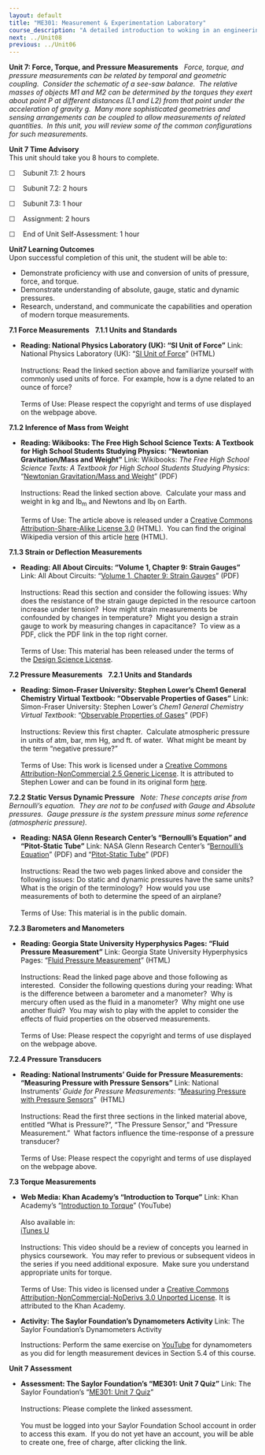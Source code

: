 ```yaml
---
layout: default
title: "ME301: Measurement & Experimentation Laboratory"
course_description: "A detailed introduction to woking in an engineering lab. Topics include scientific notation and statistics, with particular emphasis on graphical data representation, electrical measurements, computer aided data acquisition, mass, time, force, temperature, and displacement."
next: ../Unit08
previous: ../Unit06
---
```

**Unit 7: Force, Torque, and Pressure Measurements** <span
id="7"></span> 
*Force, torque, and pressure measurements can be related by temporal and
geometric coupling.  Consider the schematic of a see-saw balance.*  *The
relative masses of objects M1 and M2 can be determined by the torques
they exert about point P at different distances (L1 and L2) from that
point under the acceleration of gravity g.  Many more sophisticated
geometries and sensing arrangements can be coupled to allow measurements
of related quantities.  In this unit, you will review some of the common
configurations for such measurements.*

**Unit 7 Time Advisory**  
This unit should take you 8 hours to complete.  
  
 <span class="Apple-style-span" style="line-height: normal; ">☐  
 </span><span class="Apple-style-span"
style="line-height: normal; ">Subunit 7.1: 2 hours</span>  
  
 <span class="Apple-style-span" style="line-height: normal; ">☐  
 Subunit 7.2: 2 hours</span>  
  
 <span class="Apple-style-span" style="line-height: normal; ">☐  
 Subunit 7.3: 1 hour</span>

☐    Assignment: 2 hours

<span class="Apple-style-span" style="line-height: normal; ">☐    End of
Unit Self-Assessment: 1 hour</span>

**Unit7 Learning Outcomes**  
Upon successful completion of this unit, the student will be able to:

-   Demonstrate proficiency with use and conversion of units of
    pressure, force, and torque.
-   Demonstrate understanding of absolute, gauge, static and dynamic
    pressures.
-   Research, understand, and communicate the capabilities and operation
    of modern torque measurements.

**7.1 Force Measurements** <span id="7.1"></span> 
**7.1.1 Units and Standards** <span id="7.1.1"></span> 
-   **Reading: National Physics Laboratory (UK): “SI Unit of Force”**
    Link: National Physics Laboratory (UK): “[SI Unit of
    Force](http://www.npl.co.uk/reference/faqs/si-unit-of-force)”
    (HTML)  
                                      
     Instructions: Read the linked section above and familiarize
    yourself with commonly used units of force.  For example, how is a
    dyne related to an ounce of force?  
        
     Terms of Use: Please respect the copyright and terms of use
    displayed on the webpage above.

**7.1.2 Inference of Mass from Weight** <span id="7.1.2"></span> 
-   **Reading: Wikibooks: The Free High School Science Texts: A Textbook
    for High School Students Studying Physics: “Newtonian
    Gravitation/Mass and Weight”**
    Link: Wikibooks: *The Free High School Science Texts: A Textbook for
    High School Students Studying Physics*: “[Newtonian Gravitation/Mass
    and
    Weight](https://resources.saylor.org/archived/wp-content/uploads/2011/07/ME301-7.1.2.pdf)”
    (PDF)  
        
     Instructions: Read the linked section above.  Calculate your mass
    and weight in kg and lb<sub>m</sub> and Newtons and lb<sub>f</sub>
    on Earth.  
        
     Terms of Use: The article above is released under a [Creative
    Commons Attribution-Share-Alike License
    3.0](http://creativecommons.org/licenses/by-sa/3.0/) (HTML).  You
    can find the original Wikipedia version of this
    article [here](http://en.wikibooks.org/wiki/FHSST_Physics/Newtonian_Gravitation/Mass_and_Weight) (HTML).

**7.1.3 Strain or Deflection Measurements** <span id="7.1.3"></span> 
-   **Reading: All About Circuits: “Volume 1, Chapter 9: Strain
    Gauges”**
    Link: All About Circuits: “[Volume 1, Chapter 9: Strain
    Gauges](https://resources.saylor.org/archived/wp-content/uploads/2011/07/ME301-1.1.1.pdf)”
    (PDF)  
        
     Instructions: Read this section and consider the following issues:
    Why does the resistance of the strain gauge depicted in the resource
    cartoon increase under tension?  How might strain measurements be
    confounded by changes in temperature?  Might you design a strain
    gauge to work by measuring changes in capacitance?  To view as a
    PDF, click the PDF link in the top right corner.  
        
     Terms of Use: This material has been released under the terms of
    the [Design Science
    License](http://www.allaboutcircuits.com/l_dsl.html).  

**7.2 Pressure Measurements** <span id="7.2"></span> 
**7.2.1 Units and Standards** <span id="7.2.1"></span> 
-   **Reading: Simon-Fraser University: Stephen Lower’s Chem1 General
    Chemistry Virtual Textbook: “Observable Properties of Gases”**
    Link: Simon-Fraser University: Stephen Lower’s *Chem1 General
    Chemistry Virtual Textbook*: “[Observable Properties of
    Gases](https://resources.saylor.org/archived/wp-content/uploads/2011/07/ME301-7.2.1.pdf)”
    (PDF)  
        
     Instructions: Review this first chapter.  Calculate atmospheric
    pressure in units of atm, bar, mm Hg, and ft. of water.  What might
    be meant by the term “negative pressure?”  
        
     Terms of Use: This work is licensed under a [Creative Commons
    Attribution-NonCommercial 2.5 Generic
    License](http://creativecommons.org/licenses/by-nc/2.5/). It is
    attributed to Stephen Lower and can be found in its original
    form [here](http://www.chem1.com/acad/webtext/gas/gas_1.html#PRES). 

**7.2.2 Static Versus Dynamic Pressure** <span id="7.2.2"></span> 
*Note: These concepts arise from Bernoulli’s equation.  They are not to
be confused with Gauge and Absolute pressures.  Gauge pressure is the
system pressure minus some reference (atmospheric pressure).*

-   **Reading: NASA Glenn Research Center’s “Bernoulli’s Equation” and
    “Pitot-Static Tube”**
    Link: NASA Glenn Research Center’s “[Bernoulli’s
    Equation](https://resources.saylor.org/archived/wp-content/uploads/2011/07/ME301-7.2.2.pdf)”
    (PDF) and “[Pitot-Static
    Tube](https://resources.saylor.org/archived/wp-content/uploads/2011/07/ME301-7.2.2.pdf)”
    (PDF)  
        
     Instructions: Read the two web pages linked above and consider the
    following issues: Do static and dynamic pressures have the same
    units?  What is the origin of the terminology?  How would you use
    measurements of both to determine the speed of an airplane?  
        
     Terms of Use: This material is in the public domain. 

**7.2.3 Barometers and Manometers** <span id="7.2.3"></span> 
-   **Reading: Georgia State University Hyperphysics Pages: “Fluid
    Pressure Measurement”**
    Link: Georgia State University Hyperphysics Pages: “[Fluid Pressure
    Measurement](http://hyperphysics.phy-astr.gsu.edu/hbase/pman.html)”
    (HTML)  
        
     Instructions: Read the linked page above and those following as
    interested.  Consider the following questions during your reading:
    What is the difference between a barometer and a manometer?  Why is
    mercury often used as the fluid in a manometer?  Why might one use
    another fluid?  You may wish to play with the applet to consider the
    effects of fluid properties on the observed measurements.  
        
     Terms of Use: Please respect the copyright and terms of use
    displayed on the webpage above.

**7.2.4 Pressure Transducers** <span id="7.2.4"></span> 
-   **Reading: National Instruments’ Guide for Pressure Measurements:
    “Measuring Pressure with Pressure Sensors”**
    Link: National Instruments’ *Guide for Pressure Measurements*:
    “[Measuring Pressure with Pressure
    Sensors](http://zone.ni.com/devzone/cda/tut/p/id/3639)”  (HTML)  
        
     Instructions: Read the first three sections in the linked material
    above, entitled “What is Pressure?”, “The Pressure Sensor,” and
    “Pressure Measurement.”  What factors influence the time-response of
    a pressure transducer?  
        
     Terms of Use: Please respect the copyright and terms of use
    displayed on the webpage above.

**7.3 Torque Measurements** <span id="7.3"></span> 
-   **Web Media: Khan Academy’s “Introduction to Torque”**
    Link: Khan Academy’s “[Introduction to
    Torque](https://www.khanacademy.org/science/physics/torque-angular-momentum/torque-tutorial/v/introduction-to-torque)”
    (YouTube)  
        
     Also available in:  
     [iTunes
    U](http://deimos3.apple.com/WebObjects/Core.woa/Browse/khanacademy.org-dz.4627311193?i=1685287384)  
        
     Instructions: This video should be a review of concepts you learned
    in physics coursework.  You may refer to previous or subsequent
    videos in the series if you need additional exposure.  Make sure you
    understand appropriate units for torque.  
        
     Terms of Use: This video is licensed under a [Creative Commons
    Attribution-NonCommercial-NoDerivs 3.0 Unported
    License](http://creativecommons.org/licenses/by-nc-nd/3.0/). It is
    attributed to the Khan Academy.

-   **Activity: The Saylor Foundation’s Dynamometers Activity**
    Link: The Saylor Foundation’s Dynamometers Activity  
      
     Instructions: Perform the same exercise on
    [YouTube](http://www.youtube.com) for dynamometers as you did for
    length measurement devices in Section 5.4 of this course.

**Unit 7 Assessment** <span id="7.4"></span> 
-   **Assessment: The Saylor Foundation’s “ME301: Unit 7 Quiz”**
    Link: The Saylor Foundation’s “[ME301: Unit 7
    Quiz](http://school.saylor.org/mod/quiz/view.php?id=921)”  
        
     Instructions: Please complete the linked assessment.  
        
     You must be logged into your Saylor Foundation School account in
    order to access this exam.  If you do not yet have an account, you
    will be able to create one, free of charge, after clicking the
    link. 


